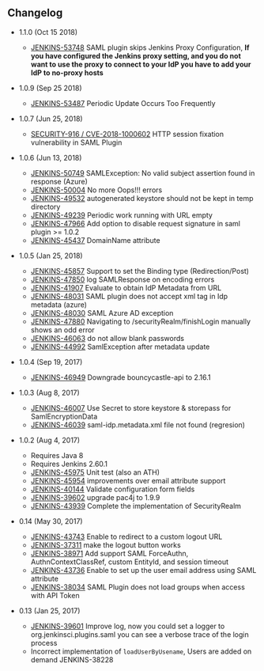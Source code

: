 Changelog
-------------------
* 1.1.0 (Oct 15 2018)
  * [JENKINS-53748](https://issues.jenkins-ci.org/browse/JENKINS-53748) SAML plugin skips Jenkins Proxy Configuration, **If you have configured the Jenkins proxy setting, and you do not want to use the proxy to connect to your IdP you have to add your IdP to no-proxy hosts**
  
* 1.0.9 (Sep 25 2018)
  * [JENKINS-53487](https://issues.jenkins-ci.org/browse/JENKINS-53487) Periodic Update Occurs Too Frequently
* 1.0.7 (Jun 25, 2018)
  * [SECURITY-916 / CVE-2018-1000602](https://jenkins.io/security/advisory/2018-06-25/) HTTP session fixation vulnerability in SAML Plugin
* 1.0.6 (Jun 13, 2018)
  * [JENKINS-50749](https://issues.jenkins-ci.org/browse/JENKINS-50749) SAMLException: No valid subject assertion found in response (Azure)
  * [JENKINS-50004](https://issues.jenkins-ci.org/browse/JENKINS-50004) No more Oops!!! errors
  * [JENKINS-49532](https://issues.jenkins-ci.org/browse/JENKINS-49532) autogenerated keystore should not be kept in temp directory 
  * [JENKINS-49239](https://issues.jenkins-ci.org/browse/JENKINS-49239) Periodic work running with URL empty
  * [JENKINS-47966](https://issues.jenkins-ci.org/browse/JENKINS-47966) Add option to disable request signature in saml plugin >= 1.0.2
  * [JENKINS-45437](https://issues.jenkins-ci.org/browse/JENKINS-45437) DomainName attribute
* 1.0.5 (Jan 25, 2018)
  * [JENKINS-45857](https://issues.jenkins-ci.org/browse/JENKINS-45857) Support to set the Binding type (Redirection/Post)
  * [JENKINS-47850](https://issues.jenkins-ci.org/browse/JENKINS-47850) log SAMLResponse on encoding errors
  * [JENKINS-41907](https://issues.jenkins-ci.org/browse/JENKINS-41907) Evaluate to obtain IdP Metadata from URL
  * [JENKINS-48031](https://issues.jenkins-ci.org/browse/JENKINS-48031) SAML plugin does not accept xml tag in Idp metadata (azure)
  * [JENKINS-48030](https://issues.jenkins-ci.org/browse/JENKINS-48030) SAML Azure AD exception
  * [JENKINS-47880](https://issues.jenkins-ci.org/browse/JENKINS-47880) Navigating to /securityRealm/finishLogin manually shows an odd error
  * [JENKINS-46063](https://issues.jenkins-ci.org/browse/JENKINS-46063) do not allow blank passwords
  * [JENKINS-44992](https://issues.jenkins-ci.org/browse/JENKINS-44992) SamlException after metadata update
* 1.0.4 (Sep 19, 2017)
  * [JENKINS-46949](https://issues.jenkins-ci.org/browse/JENKINS-46949) Downgrade bouncycastle-api to 2.16.1
* 1.0.3 (Aug 8, 2017)
  * [JENKINS-46007](https://issues.jenkins-ci.org/browse/JENKINS-46007) Use Secret to store keystore & storepass for SamlEncryptionData
  * [JENKINS-46039](https://issues.jenkins-ci.org/browse/JENKINS-46039) saml-idp.metadata.xml file not found (regresion)
* 1.0.2 (Aug 4, 2017)
  * Requires Java 8
  * Requires Jenkins 2.60.1
  * [JENKINS-45975](https://issues.jenkins-ci.org/browse/JENKINS-45975) Unit test (also an ATH)
  * [JENKINS-45954](https://issues.jenkins-ci.org/browse/JENKINS-45954) improvements over email attribute support
  * [JENKINS-40144](https://issues.jenkins-ci.org/browse/JENKINS-40144) Validate configuration form fields
  * [JENKINS-39602](https://issues.jenkins-ci.org/browse/JENKINS-39602) upgrade pac4j to 1.9.9
  * [JENKINS-43939](https://issues.jenkins-ci.org/browse/JENKINS-43939) Complete the implementation of SecurityRealm
* 0.14 (May 30, 2017)
  * [JENKINS-43743](https://issues.jenkins-ci.org/browse/JENKINS-43743) Enable to redirect to a custom logout URL
  * [JENKINS-37311](https://issues.jenkins-ci.org/browse/JENKINS-37311) make the logout button works
  * [JENKINS-38971](https://issues.jenkins-ci.org/browse/JENKINS-38971) Add support SAML ForceAuthn, AuthnContextClassRef, custom EntityId, and session timeout
  * [JENKINS-43736](https://issues.jenkins-ci.org/browse/JENKINS-43736) Enable to set up the user email address using SAML attribute
  * [JENKINS-38034](https://issues.jenkins-ci.org/browse/JENKINS-38034) SAML Plugin does not load groups when access with API Token
* 0.13 (Jan 25, 2017)
  * [JENKINS-39601](https://issues.jenkins-ci.org/browse/JENKINS-39601) Improve log, now you could set a logger to org.jenkinsci.plugins.saml you can see a verbose trace of the login process
  * Incorrect implementation of `loadUserByUsename`, Users are added on demand JENKINS-38228
